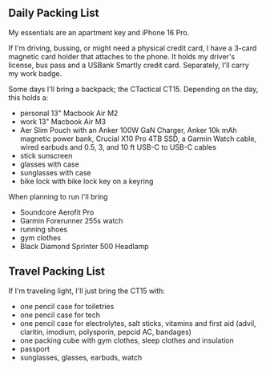 ## Daily Packing List

My essentials are an apartment key and iPhone 16 Pro. 

If I'm driving, bussing, or might need a physical credit card, I have a 3-card  magnetic card holder that attaches to the phone. It holds my driver's license, bus pass and a USBank Smartly credit card. Separately, I'll carry my work badge.


Some days I'll bring a backpack; the CTactical CT15. Depending on the day, this holds a:

- personal 13" Macbook Air M2
- work 13" Macbook Air M3
- Aer Slim Pouch with an Anker 100W GaN Charger, Anker 10k mAh magnetic power bank, Crucial X10 Pro 4TB SSD, a Garmin Watch cable, wired earbuds and 0.5, 3, and 10 ft USB-C to USB-C cables
- stick sunscreen
- glasses with case
- sunglasses with case
- bike lock with bike lock key on a keyring

When planning to run I'll bring

- Soundcore Aerofit Pro
- Garmin Forerunner 255s watch
- running shoes
- gym clothes
- Black Diamond Sprinter 500 Headlamp

## Travel Packing List

If I'm traveling light, I'll just bring the CT15 with:

- one pencil case for toiletries
- one pencil case for tech
- one pencil case for electrolytes, salt sticks, vitamins and first aid (advil, claritin, imodium, polysporin, pepcid AC, bandages)
- one packing cube with gym clothes, sleep clothes and insulation
- passport
- sunglasses, glasses, earbuds, watch
